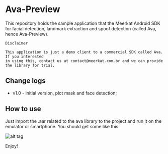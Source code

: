 # Ava-Preview

This repository holds the sample application that the Meerkat Android SDK for facial
detection, landmark extraction and spoof detection (called Ava, hence Ava-Preview).

```
Disclaimer

This application is just a demo client to a commercial SDK called Ava. If you interested
in using this, contact us at contact@meerkat.com.br and we can provide the library for trial. 
```

## Change logs

- v1.0 - initial version, plot mask and face detection;

## How to use

Just import the .aar related to the ava library to the project and run it on the
emulator or smartphone. You should get some like this:

![alt tag](https://raw.githubusercontent.com/meerkat-cv/ava_preview/master/demo.png)


Enjoy!
